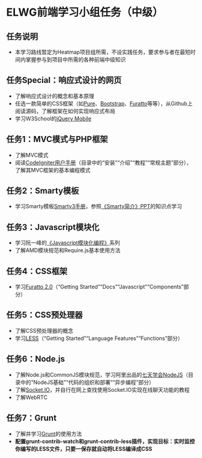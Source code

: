 ELWG前端学习小组任务（中级）
=====

## 任务说明
* 本学习路线暂定为Heatmap项目组所需，不设实践任务，要求参与者在最短时间内掌握参与到项目中所需的各种前端中级知识

## 任务Special：响应式设计的网页
* 了解响应式设计的概念和基本原理
* 任选一款简单的CSS框架（如[Pure](http://purecss.io/)、[Bootstrap](http://getbootstrap.com/)、[Furatto](http://icalialabs.github.io/furatto/old_docs/v2/index.html)等等），从Github上阅读源码，了解框架在如何实现响应式布局
* 学习W3School的[jQuery Mobile](http://w3school.com.cn/jquerymobile/index.asp)

## 任务1：MVC模式与PHP框架
* 了解MVC模式
* 阅读[CodeIgniter用户手册](http://codeigniter.org.cn/user_guide/toc.html)（目录中的“安装”“介绍”“教程”“常规主题”部分），了解其MVC框架的基本编程模式

## 任务2：Smarty模板
* 学习Smarty模板[Smarty3手册](http://www.smarty.net/docs/zh_CN/)，参照[《Smarty简介》PPT](http://itec-elwg.github.io/LectureSlides/intro-smarty/)的知识点学习

## 任务3：Javascript模块化
* 学习阮一峰的[《Javascript模块化编程》](http://www.ruanyifeng.com/blog/2012/10/javascript_module.html)系列
* 了解AMD模块规范和Require.js基本使用方法

## 任务4：CSS框架
* 学习[Furatto 2.0](http://icalialabs.github.io/furatto/old_docs/v2/index.html)（“Getting Started”“Docs”“Javascript”“Components”部分）

## 任务5：CSS预处理器
* 了解CSS预处理器的概念
* 学习[LESS](http://lesscss.net/)（“Getting Started”“Language Features”“Functions”部分）

## 任务6：Node.js
* 了解Node.js和CommonJS模块规范，学习阿里出品的[七天学会NodeJS](http://nqdeng.github.io/7-days-nodejs/#1)（目录中的“NodeJS基础”“代码的组织和部署”“异步编程”部分）
* 了解[Socket.IO](http://socket.io/)，并自行在网上查找使用Socket.IO实现在线聊天功能的教程
* 了解WebRTC

## 任务7：Grunt
* 了解并学习[Grunt](http://www.gruntjs.org/)的使用方法
* **配置grunt-contrib-watch和grunt-contrib-less插件，实现目标：实时监控你编写的LESS文件，只要一保存就自动将LESS编译成CSS**
